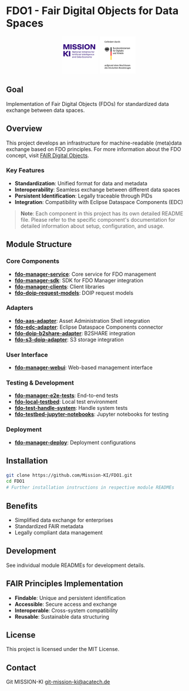 # FDO1 - Fair Digital Objects for Data Spaces

<div align="center">
  <img src="./images/mission-ki-logo.png" alt="MISSION KI Logo" height="100">
  <img src="./images/bmdv-logo.png" alt="BMDV Logo" height="100">
</div>

## Goal

Implementation of Fair Digital Objects (FDOs) for standardized data exchange between data spaces.

## Overview

This project develops an infrastructure for machine-readable (meta)data exchange based on FDO principles. 
For more information about the FDO concept, visit [FAIR Digital Objects](https://fairdo.org/).

### Key Features

* **Standardization**: Unified format for data and metadata
* **Interoperability**: Seamless exchange between different data spaces
* **Persistent Identification**: Legally traceable through PIDs
* **Integration**: Compatibility with Eclipse Dataspace Components (EDC)

> **Note**: Each component in this project has its own detailed README file. Please refer to the specific component's documentation for detailed information about setup, configuration, and usage.

## Module Structure

### Core Components

* **[fdo-manager-service](./fdo-manager-service)**: Core service for FDO management
* **[fdo-manager-sdk](./fdo-manager-sdk)**: SDK for FDO Manager integration
* **[fdo-manager-clients](./fdo-manager-clients)**: Client libraries
* **[fdo-doip-request-models](./fdo-doip-request-models)**: DOIP request models

### Adapters

* **[fdo-aas-adapter](./fdo-aas-adapter)**: Asset Administration Shell integration
* **[fdo-edc-adapter](./fdo-edc-adapter)**: Eclipse Dataspace Components connector
* **[fdo-doip-b2share-adapter](./fdo-doip-b2share-adapter)**: B2SHARE integration
* **[fdo-s3-doip-adapter](./fdo-s3-doip-adapter)**: S3 storage integration

### User Interface

* **[fdo-manager-webui](./fdo-manager-webui)**: Web-based management interface

### Testing & Development

* **[fdo-manager-e2e-tests](./fdo-manager-e2e-tests)**: End-to-end tests
* **[fdo-local-testbed](./fdo-local-testbed)**: Local test environment
* **[fdo-test-handle-system](./fdo-test-handle-system)**: Handle system tests
* **[fdo-testbed-jupyter-notebooks](./fdo-testbed-jupyter-notebooks)**: Jupyter notebooks for testing

### Deployment

* **[fdo-manager-deploy](./fdo-manager-deploy)**: Deployment configurations

## Installation

```bash
git clone https://github.com/Mission-KI/FDO1.git
cd FDO1
# Further installation instructions in respective module READMEs
```

## Benefits

* Simplified data exchange for enterprises
* Standardized FAIR metadata
* Legally compliant data management

## Development

See individual module READMEs for development details.

## FAIR Principles Implementation

* **Findable**: Unique and persistent identification
* **Accessible**: Secure access and exchange
* **Interoperable**: Cross-system compatibility
* **Reusable**: Sustainable data structuring

## License

This project is licensed under the MIT License.

## Contact

Git MISSION-KI <git-mission-ki@acatech.de>
